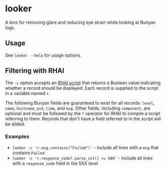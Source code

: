 # looker

A lens for removing glare and reducing eye strain while looking at Bunyan logs.

## Usage

See `looker --help` for usage options.

## Filtering with RHAI

The `-c` option accepts an [RHAI script](https://rhai.rs) that returns a Boolean
value indicating whether a record should be displayed. Each record is supplied
to the script in a variable named `r`.

The following Bunyan fields are guaranteed to exist for all records: `level`,
`name`, `hostname`, `pid`, `time`, and `msg`. Other fields, including
`component`, are optional and must be followed by the `?` operator for RHAI to
compile a script referring to them. Records that don't have a field referred to
in the script will be elided.

### Examples

- `looker -c 'r.msg.contains("Failed")'` - include all lines with a `msg` that
  contains `Failed`
- `looker -c 'r.response_code?.parse_int() >= 500'` - include all lines with a
  `response_code` field in the 5XX level
